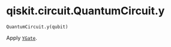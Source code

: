 # qiskit.circuit.QuantumCircuit.y

`QuantumCircuit.y(qubit)`

Apply [`YGate`](qiskit.circuit.library.YGate#qiskit.circuit.library.YGate "qiskit.circuit.library.YGate").
